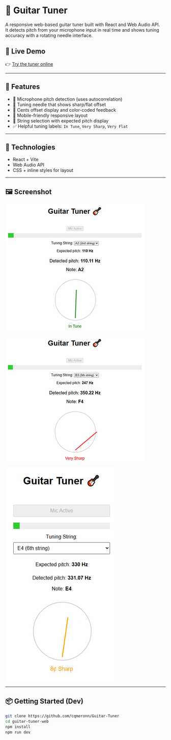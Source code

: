 # 🎸 Guitar Tuner

A responsive web-based guitar tuner built with React and Web Audio API.  
It detects pitch from your microphone input in real time and shows tuning accuracy with a rotating needle interface.

## 🔗 Live Demo

👉 [Try the tuner online](https://guitar-tuner-taupe.vercel.app/)  

---

## 🎯 Features

- 🎤 Microphone pitch detection (uses autocorrelation)
- 🎯 Tuning needle that shows sharp/flat offset
- 📏 Cents offset display and color-coded feedback
- 📱 Mobile-friendly responsive layout
- 🎵 String selection with expected pitch display
- ✅ Helpful tuning labels: `In Tune`, `Very Sharp`, `Very Flat`

---

## 🧪 Technologies

- React + Vite
- Web Audio API
- CSS + inline styles for layout

---

## 🖼 Screenshot

![Tuned String!](images/image-3.png)

![Very out of tune String!](images/image-4.png)

![Works on the phone too!](images/image-5.png)

---

## 📦 Getting Started (Dev)

```bash
git clone https://github.com/cqmeronn/Guitar-Tuner
cd guitar-tuner-web
npm install
npm run dev
